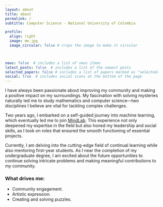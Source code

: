 ```yaml
---
layout: about
title: about
permalink: /
subtitle: Computer Science - National University of Colombia

profile:
  align: right
  image: me.jpg
  image_circular: false # crops the image to make it circular
  


news: false  # includes a list of news items
latest_posts: false  # includes a list of the newest posts
selected_papers: false # includes a list of papers marked as "selected={true}"
social: true  # includes social icons at the bottom of the page
---
```

I have always been passionate about improving my community and making a positive impact on my surroundings. My fascination with solving mysteries naturally led me to study mathematics and computer science—two disciplines I believe are vital for tackling complex challenges.

Two years ago, I embarked on a self-guided journey into machine learning, which eventually led me to join [MindLab](https://ingenieria.unal.edu.co/mindlab/). This experience not only deepened my expertise in the field but also honed my leadership and social skills, as I took on roles that ensured the smooth functioning of essential projects.

Currently, I am delving into the cutting-edge field of continual learning while also mentoring first-year students. As I near the completion of my undergraduate degree, I am excited about the future opportunities to continue solving intricate problems and making meaningful contributions to my community.

### What drives me:

- Community engagement.
- Artistic expression.
- Creating and solving puzzles.


